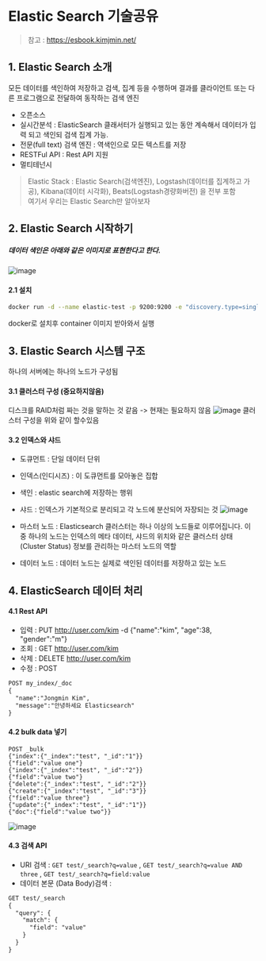 # Elastic Search 기술공유
> 참고 : https://esbook.kimjmin.net/

## 1. Elastic Search 소개
모든 데이터를 색인하여 저장하고 검색, 집계 등을 수행하며 결과를 클라이언트 또는 다른 프로그램으로 전달하여 동작하는 검색 엔진
- 오픈소스
- 실시간분석 : ElasticSearch 클래서터가 실행되고 있는 동안 계속해서 데이터가 입력 되고 색인되 검색 집계 가능.
- 전문(full text) 검색 엔진 : 역색인으로 모든 텍스트를 저장
- RESTFul API : Rest API 지원
- 멀티테넌시

> Elastic Stack : Elastic Search(검색엔진), Logstash(데이터를 집계하고 가공), Kibana(데이터 시각화), Beats(Logstash경량화버전) 을 전부 포함 <br/>
> 여기서 우리는 Elastic Search만 알아보자

## 2. Elastic Search 시작하기
##### 데이터 색인은 아래와 같은 이미지로 표현한다고 한다.
![image](https://github.com/nhnacademy-be6-3runner/3runner-docs/assets/37134368/715607fe-43d5-42cd-ad16-bf243a27361d)

#### 2.1 설치
```sh
docker run -d --name elastic-test -p 9200:9200 -e "discovery.type=single-node" -e "xpack.security.enabled=false" docker.elastic.co/elasticsearch/elasticsearch:8.8.2
```
docker로 설치후 container 이미지 받아와서 실행

## 3. Elastic Search 시스템 구조
하나의 서버에는 하나의 노드가 구성됨
#### 3.1 클러스터 구성 (중요하지않음)
디스크를 RAID처럼 짜는 것을 말하는 것 같음 -> 현재는 필요하지 않음
![image](https://github.com/nhnacademy-be6-3runner/3runner-docs/assets/37134368/f5025d70-9c87-4a52-8a9b-ed43bfaf4e61)
클러스터 구성을 위와 같이 할수있음

#### 3.2 인덱스와 샤드
- 도큐먼트 : 단일 데이터 단위
- 인덱스(인디시즈) : 이 도큐먼트를 모아놓은 집합
- 색인 : elastic search에 저장하는 행위

- 샤드 : 인덱스가 기본적으로 분리되고 각 노드에 분산되어 자장되는 것
![image](https://github.com/nhnacademy-be6-3runner/3runner-docs/assets/37134368/fe241365-5c03-47fc-a977-8a3bfde9105c)

- 마스터 노드 : Elasticsearch 클러스터는 하나 이상의 노드들로 이루어집니다. 이 중 하나의 노드는 인덱스의 메타 데이터, 샤드의 위치와 같은 클러스터 상태(Cluster Status) 정보를 관리하는 마스터 노드의 역할

- 데이터 노드 : 데이터 노드는 실제로 색인된 데이터를 저장하고 있는 노드

## 4. ElasticSearch 데이터 처리
#### 4.1 Rest API
- 입력 : PUT http://user.com/kim -d {"name":"kim", "age":38, "gender":"m"}
- 조회 : GET http://user.com/kim
- 삭제 : DELETE http://user.com/kim
- 수정 : POST
``` html
POST my_index/_doc
{
  "name":"Jongmin Kim",
  "message":"안녕하세요 Elasticsearch"
}
```

#### 4.2 bulk data 넣기
```
POST _bulk
{"index":{"_index":"test", "_id":"1"}}
{"field":"value one"}
{"index":{"_index":"test", "_id":"2"}}
{"field":"value two"}
{"delete":{"_index":"test", "_id":"2"}}
{"create":{"_index":"test", "_id":"3"}}
{"field":"value three"}
{"update":{"_index":"test", "_id":"1"}}
{"doc":{"field":"value two"}}
```
![image](https://github.com/nhnacademy-be6-3runner/3runner-docs/assets/37134368/9b96b836-02ab-421c-98ac-85205e36c679)

#### 4.3 검색 API
- URI 검색 : `GET test/_search?q=value` , `GET test/_search?q=value AND three` , `GET test/_search?q=field:value`
- 데이터 본문 (Data Body)검색 :
```html
GET test/_search
{
  "query": {
    "match": {
      "field": "value"
    }
  }
}
```

